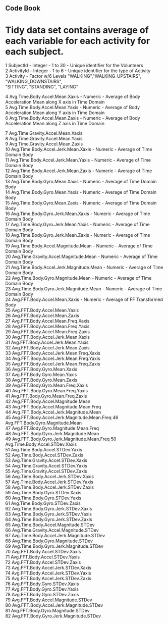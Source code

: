 ## Code Book 

# Tidy data set contains average of each variable for each activity for each subject. 

1 SubjectId  - Integer - 1 to 30 - Unique identifier for the Volunteers                                
2 ActivityId - Integer - 1 to 6 - Unique identifier for the type of Activity                                 
3 Activity - Factor w/6 Levels "WALKING","WALKING_UPSTAIRS", "WALKING_DOWNSTAIRS",   
            "SITTING", "STANDING", "LAYING"  
            
4 Avg.Time.Body.Accel.Mean.Xaxis - Numeric - Average of Body Acceleration Mean along X axis in Time Domain             
5 Avg.Time.Body.Accel.Mean.Yaxis - Numeric - Average of Body Acceleration Mean along Y axis in Time Domain             
6 Avg.Time.Body.Accel.Mean.Zaxis - Numeric - Average of Body Acceleration Mean along Z axis in Time Domain            

7 Avg.Time.Gravity.Accel.Mean.Xaxis          
8 Avg.Time.Gravity.Accel.Mean.Yaxis          
9 Avg.Time.Gravity.Accel.Mean.Zaxis          
10 Avg.Time.Body.Accel.Jerk.Mean.Xaxis  - Numeric - Average of Time Domain Body      
11 Avg.Time.Body.Accel.Jerk.Mean.Yaxis  - Numeric - Average of Time Domain Body      
12 Avg.Time.Body.Accel.Jerk.Mean.Zaxis  - Numeric - Average of Time Domain Body       
13 Avg.Time.Body.Gyro.Mean.Xaxis - Numeric - Average of Time Domain Body              
14 Avg.Time.Body.Gyro.Mean.Yaxis - Numeric - Average of Time Domain Body              
15 Avg.Time.Body.Gyro.Mean.Zaxis - Numeric - Average of Time Domain Body              
16 Avg.Time.Body.Gyro.Jerk.Mean.Xaxis - Numeric - Average of Time Domain Body        
17 Avg.Time.Body.Gyro.Jerk.Mean.Yaxis - Numeric - Average of Time Domain Body        
18 Avg.Time.Body.Gyro.Jerk.Mean.Zaxis - Numeric - Average of Time Domain Body        
19 Avg.Time.Body.Accel.Magnitude.Mean - Numeric - Average of Time Domain Body        
20 Avg.Time.Gravity.Accel.Magnitude.Mean - Numeric - Average of Time Domain  Body      
21 Avg.Time.Body.Accel.Jerk.Magnitude.Mean - Numeric - Average of Time Domain  Body    
22 Avg.Time.Body.Gyro.Magnitude.Mean - Numeric - Average of Time Domain  Body          
23 Avg.Time.Body.Gyro.Jerk.Magnitude.Mean - Numeric - Average of Time Domain  Body    
24 Avg.FFT.Body.Accel.Mean.Xaxis - Numeric - Average of FF Transformed Body              
25 Avg.FFT.Body.Accel.Mean.Yaxis              
26 Avg.FFT.Body.Accel.Mean.Zaxis              
27 Avg.FFT.Body.Accel.Mean.Freq.Xaxis         
28 Avg.FFT.Body.Accel.Mean.Freq.Yaxis         
29 Avg.FFT.Body.Accel.Mean.Freq.Zaxis         
30 Avg.FFT.Body.Accel.Jerk.Mean.Xaxis         
31 Avg.FFT.Body.Accel.Jerk.Mean.Yaxis         
32 Avg.FFT.Body.Accel.Jerk.Mean.Zaxis         
33 Avg.FFT.Body.Accel.Jerk.Mean.Freq.Xaxis    
34 Avg.FFT.Body.Accel.Jerk.Mean.Freq.Yaxis    
35 Avg.FFT.Body.Accel.Jerk.Mean.Freq.Zaxis    
36 Avg.FFT.Body.Gyro.Mean.Xaxis               
37 Avg.FFT.Body.Gyro.Mean.Yaxis               
38 Avg.FFT.Body.Gyro.Mean.Zaxis               
39 Avg.FFT.Body.Gyro.Mean.Freq.Xaxis          
40 Avg.FFT.Body.Gyro.Mean.Freq.Yaxis          
41 Avg.FFT.Body.Gyro.Mean.Freq.Zaxis          
42 Avg.FFT.Body.Accel.Magnitude.Mean          
43 Avg.FFT.Body.Accel.Magnitude.Mean.Freq     
44 Avg.FFT.Body.Accel.Jerk.Magnitude.Mean     
45 Avg.FFT.Body.Accel.Jerk.Magnitude.Mean.Freq
46 Avg.FFT.Body.Gyro.Magnitude.Mean           
47 Avg.FFT.Body.Gyro.Magnitude.Mean.Freq      
48 Avg.FFT.Body.Gyro.Jerk.Magnitude.Mean      
49 Avg.FFT.Body.Gyro.Jerk.Magnitude.Mean.Freq 
50 Avg.Time.Body.Accel.STDev.Xaxis            
51 Avg.Time.Body.Accel.STDev.Yaxis            
52 Avg.Time.Body.Accel.STDev.Zaxis            
53 Avg.Time.Gravity.Accel.STDev.Xaxis         
54 Avg.Time.Gravity.Accel.STDev.Yaxis         
55 Avg.Time.Gravity.Accel.STDev.Zaxis         
56 Avg.Time.Body.Accel.Jerk.STDev.Xaxis       
57 Avg.Time.Body.Accel.Jerk.STDev.Yaxis       
58 Avg.Time.Body.Accel.Jerk.STDev.Zaxis       
59 Avg.Time.Body.Gyro.STDev.Xaxis             
60 Avg.Time.Body.Gyro.STDev.Yaxis             
61 Avg.Time.Body.Gyro.STDev.Zaxis             
62 Avg.Time.Body.Gyro.Jerk.STDev.Xaxis        
63 Avg.Time.Body.Gyro.Jerk.STDev.Yaxis        
64 Avg.Time.Body.Gyro.Jerk.STDev.Zaxis        
65 Avg.Time.Body.Accel.Magnitude.STDev        
66 Avg.Time.Gravity.Accel.Magnitude.STDev     
67 Avg.Time.Body.Accel.Jerk.Magnitude.STDev   
68 Avg.Time.Body.Gyro.Magnitude.STDev         
69 Avg.Time.Body.Gyro.Jerk.Magnitude.STDev    
70 Avg.FFT.Body.Accel.STDev.Xaxis             
71 Avg.FFT.Body.Accel.STDev.Yaxis             
72 Avg.FFT.Body.Accel.STDev.Zaxis             
73 Avg.FFT.Body.Accel.Jerk.STDev.Xaxis        
74 Avg.FFT.Body.Accel.Jerk.STDev.Yaxis        
75 Avg.FFT.Body.Accel.Jerk.STDev.Zaxis        
76 Avg.FFT.Body.Gyro.STDev.Xaxis              
77 Avg.FFT.Body.Gyro.STDev.Yaxis              
78 Avg.FFT.Body.Gyro.STDev.Zaxis              
79 Avg.FFT.Body.Accel.Magnitude.STDev         
80 Avg.FFT.Body.Accel.Jerk.Magnitude.STDev    
81 Avg.FFT.Body.Gyro.Magnitude.STDev          
82 Avg.FFT.Body.Gyro.Jerk.Magnitude.STDev 